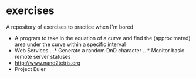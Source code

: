 exercises
=========

A repository of exercises to practice when I'm bored

* A program to take in the equation of a curve and find the (approximated) area under the curve within a specific interval
* Web Services
.. * Generate a random DnD character
.. * Monitor basic remote server statuses
* http://www.nand2tetris.org
* Project Euler
